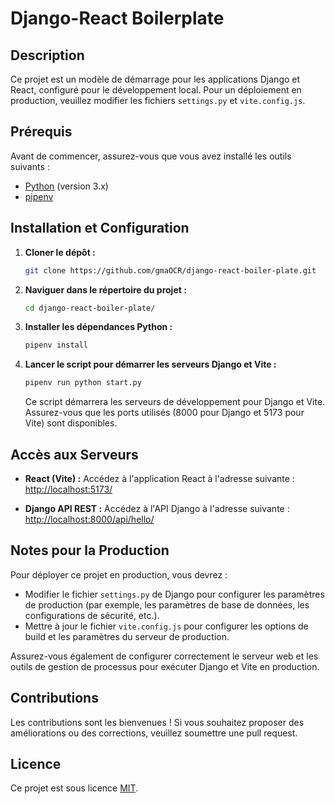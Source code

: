 # Django-React Boilerplate

## Description

Ce projet est un modèle de démarrage pour les applications Django et React, configuré pour le développement local. Pour un déploiement en production, veuillez modifier les fichiers `settings.py` et `vite.config.js`.

## Prérequis

Avant de commencer, assurez-vous que vous avez installé les outils suivants :
- [Python](https://www.python.org/) (version 3.x)
- [pipenv](https://pipenv.pypa.io/en/latest/)

## Installation et Configuration

1. **Cloner le dépôt :**

    ```bash
    git clone https://github.com/gmaOCR/django-react-boiler-plate.git
    ```

2. **Naviguer dans le répertoire du projet :**

    ```bash
    cd django-react-boiler-plate/
    ```

3. **Installer les dépendances Python :**

    ```bash
    pipenv install
    ```

4. **Lancer le script pour démarrer les serveurs Django et Vite :**

    ```bash
    pipenv run python start.py
    ```

    Ce script démarrera les serveurs de développement pour Django et Vite. Assurez-vous que les ports utilisés (8000 pour Django et 5173 pour Vite) sont disponibles.

## Accès aux Serveurs

- **React (Vite) :** Accédez à l'application React à l'adresse suivante : [http://localhost:5173/](http://localhost:5173/)

- **Django API REST :** Accédez à l'API Django à l'adresse suivante : [http://localhost:8000/api/hello/](http://localhost:8000/api/hello/)

## Notes pour la Production

Pour déployer ce projet en production, vous devrez :
- Modifier le fichier `settings.py` de Django pour configurer les paramètres de production (par exemple, les paramètres de base de données, les configurations de sécurité, etc.).
- Mettre à jour le fichier `vite.config.js` pour configurer les options de build et les paramètres du serveur de production.

Assurez-vous également de configurer correctement le serveur web et les outils de gestion de processus pour exécuter Django et Vite en production.

## Contributions

Les contributions sont les bienvenues ! Si vous souhaitez proposer des améliorations ou des corrections, veuillez soumettre une pull request.

## Licence

Ce projet est sous licence [MIT](LICENSE).
